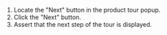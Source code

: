 1. Locate the "Next" button in the product tour popup.
2. Click the "Next" button.
3. Assert that the next step of the tour is displayed.